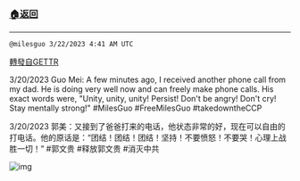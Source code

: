###  [:house:返回](README.md)
---


`@milesguo 3/22/2023 4:41 AM UTC`

[轉發自GETTR](https://gettr.com/post/p2c7m4n9579)

3/20/2023 Guo Mei: A few minutes ago, I received another phone call from my dad. He is doing very well now and can freely make phone calls. His exact words were, "Unity, unity, unity! Persist! Don't be angry! Don't cry! Stay mentally strong!"
#MilesGuo #FreeMilesGuo #takedowntheCCP

3/20/2023 郭美：又接到了爸爸打来的电话，他状态非常的好，现在可以自由的打电话。他的原话是：“团结！团结！团结！坚持！不要愤怒！不要哭！心理上战胜一切！”
#郭文贵 #释放郭文贵 #消灭中共


![img](https://media.gettr.com/group3/getter/2023/03/22/04/f4c6a3bc-8a25-cea2-8cd9-60defebc8903/out.jpg)
